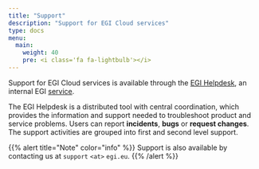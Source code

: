 ```yaml
---
title: "Support"
description: "Support for EGI Cloud services"
type: docs
menu:
  main:
    weight: 40
    pre: <i class='fa fa-lightbulb'></i>
---
```


Support for EGI Cloud services is available through the
[EGI Helpdesk](http://helpdesk.egi.eu/), an internal EGI
[service](../internal/helpdesk).

The EGI Helpdesk is a distributed tool with central coordination, which
provides the information and support needed to troubleshoot product and
service problems. Users can report **incidents**, **bugs** or **request
changes**. The support activities are grouped into first and second level
support.

{{% alert title="Note" color="info" %}} Support is also available by contacting
us at `support` `<at>` `egi.eu`.
{{% /alert %}}

